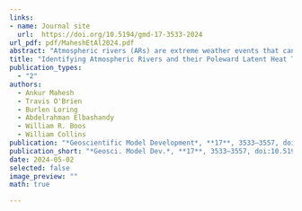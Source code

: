 ```yaml
---
links:
- name: Journal site
  url:  https://doi.org/10.5194/gmd-17-3533-2024
url_pdf: pdf/MaheshEtAl2024.pdf
abstract: "Atmospheric rivers (ARs) are extreme weather events that can alleviate drought or cause billions of dollars in flood damage. By transporting significant amounts of latent energy towards the poles, they are crucial to maintaining the climate system’s energy balance. Since there is no first-principles definition of an AR grounded in geophysical fluid mechanics, AR identification is currently performed by a multitude of expert-defined, threshold-based algorithms. The variety of AR detection algorithms has introduced uncertainty into the study of ARs, and the algorithms' thresholds may not generalize to new climate datasets and resolutions. We train convolutional neural networks (CNNs) to detect ARs while representing this uncertainty; we name these models ARCNNs.  To detect ARs without requiring new labeled data and labor-intensive AR detection campaigns, we present a semi-supervised learning framework based on image style transfer. This framework generalizes ARCNNs across climate datasets and input fields. Using idealized and realistic numerical models, together with observations, we assess the performance of the ARCNNs. We test the ARCNNs in an idealized simulation of a shallow water fluid, in which nearly all the tracer transport can be attributed to AR-like filamentary structures. In reanalysis and a high-resolution climate model, we use ARCNNs to calculate the contribution of ARs to meridional latent heat transport, and we demonstrate that this quantity varies considerably due to AR detection uncertainty."
title: "Identifying Atmospheric Rivers and their Poleward Latent Heat Transport with Generalizable Neural Networks: ARCNNv1"
publication_types:
  - "2"
authors:
  - Ankur Mahesh
  - Travis O'Brien
  - Burlen Loring
  - Abdelrahman Elbashandy
  - William R. Boos
  - William Collins
publication: "*Geoscientific Model Development*, **17**, 3533–3557, doi:10.5194/egusphere-2023-763"
publication_short: "*Geosci. Model Dev.*, **17**, 3533–3557, doi:10.5194/egusphere-2023-763"
date: 2024-05-02
selected: false
image_preview: ""
math: true

---
```

